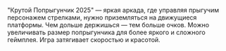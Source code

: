 "Крутой Попрыгунчик 2025" — яркая аркада, где управляя прыгучим персонажем стрелками, нужно приземляться на движущиеся платформы. Чем дольше держишься — тем больше очков. Можно увеличивать размер попрыгунчика для более яркого и сложного геймплея. Игра затягивает скоростью и красотой.
